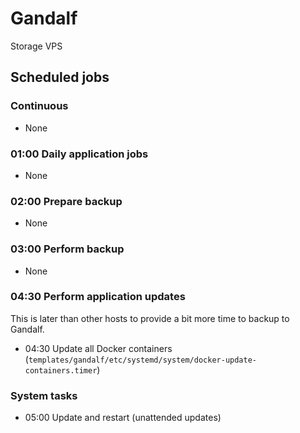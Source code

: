 # Gandalf

Storage VPS

## Scheduled jobs

### Continuous

- None

### 01:00 Daily application jobs

- None

### 02:00 Prepare backup

- None

### 03:00 Perform backup

- None

### 04:30 Perform application updates

This is later than other hosts to provide a bit more time to backup to Gandalf.

- 04:30 Update all Docker containers (`templates/gandalf/etc/systemd/system/docker-update-containers.timer`)

### System tasks

- 05:00 Update and restart (unattended updates)
